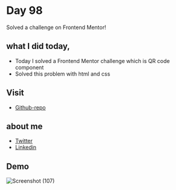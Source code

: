 # Day 98

Solved a challenge on Frontend Mentor!


## what I did today,

 - Today I solved a Frontend Mentor challenge which is QR code component
 - Solved this problem with html and css



## Visit

 - [Github-repo](https://github.com/KaranChandekar/QR-code-component)

 
## about me

 - [Twitter](https://twitter.com/karan_chandekar)
 - [Linkedin](https://www.linkedin.com/in/karan-chandekar-a87263219/)


## Demo

![Screenshot (107)](https://user-images.githubusercontent.com/93200960/157267231-7d93f097-44e1-416e-aecc-67b47ca56f58.png)
